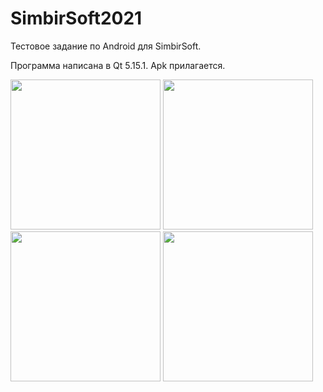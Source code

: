 # SimbirSoft2021
Тестовое задание по Android для SimbirSoft.

Программа написана в Qt 5.15.1. Apk прилагается.

<img src="https://user-images.githubusercontent.com/86673990/123827910-b0dae280-d909-11eb-873e-f54f91266147.jpg" width="240">
<img src="https://user-images.githubusercontent.com/86673990/123827914-b20c0f80-d909-11eb-93ae-93264c5baa56.jpg" width="240">
<img src="https://user-images.githubusercontent.com/86673990/123827925-b33d3c80-d909-11eb-9dca-711680a8ab9d.jpg" width="240">
<img src="https://user-images.githubusercontent.com/86673990/123827929-b46e6980-d909-11eb-9b42-f99da82d1b61.jpg" width="240">
